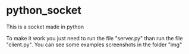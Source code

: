 # python_socket
This is a socket made in python

To make it work you just need to run the file "server.py" than run the file "client.py".
You can see some examples screenshots in the folder "img"
